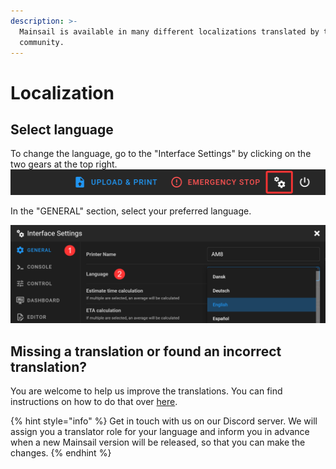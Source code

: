 ```yaml
---
description: >-
  Mainsail is available in many different localizations translated by the
  community.
---
```


# Localization

## Select language

To change the language, go to the "Interface Settings" by clicking on the two gears at the top right. ![](../../.gitbook/assets/header-settings.png)

In the "GENERAL" section, select your preferred language.

![](../../.gitbook/assets/settings-language.png)

## Missing a translation or found an incorrect translation?

You are welcome to help us improve the translations. You can find instructions on how to do that over [here](../development/localization.md).

{% hint style="info" %}
Get in touch with us on our Discord server. We will assign you a translator role for your language and inform you in advance when a new Mainsail version will be released, so that you can make the changes.
{% endhint %}
